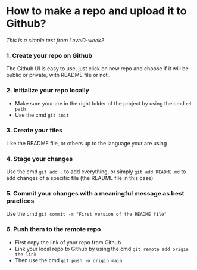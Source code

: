 # How to make a repo and upload it to Github?
*This is a simple test from Level0-week2* 

### 1. Create your repo on Github


The Github UI is easy to use, just click on new repo and choose if it will be public or private, with README file or not..

### 2. Initialize your repo locally 

- Make sure your are in the right folder of the project by using the cmd `cd path`
- Use the cmd `git init`

### 3. Create your files

Like the README file, or others up to the language your are using

### 4. Stage your changes

Use the cmd `git add .` to add everything, or simply `git add README.md` to add changes of a specific file (the README file in this case)

### 5. Commit your changes with a meaningful message as best practices

Use the cmd `git commit -m "First version of the README file"` 

### 6. Push them to the remote repo

- First copy the link of your repo from Github
- Link your local repo to Github by using the cmd `git remote add origin the link`
- Then use the cmd `git push -u origin main`

